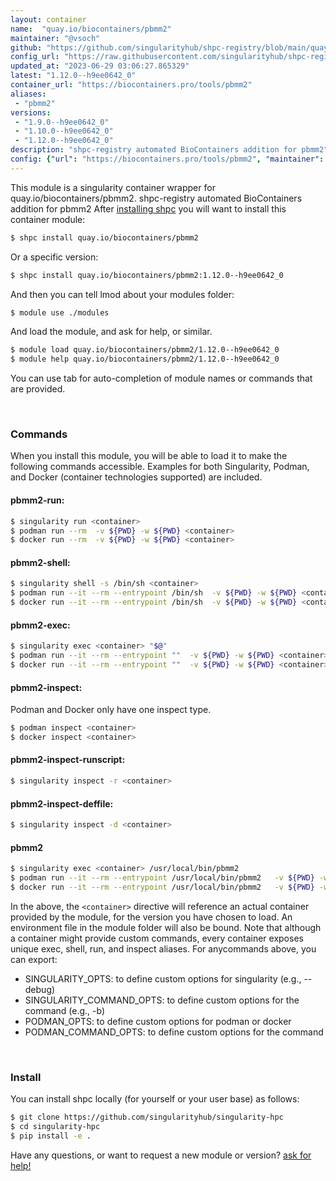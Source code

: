 ```yaml
---
layout: container
name:  "quay.io/biocontainers/pbmm2"
maintainer: "@vsoch"
github: "https://github.com/singularityhub/shpc-registry/blob/main/quay.io/biocontainers/pbmm2/container.yaml"
config_url: "https://raw.githubusercontent.com/singularityhub/shpc-registry/main/quay.io/biocontainers/pbmm2/container.yaml"
updated_at: "2023-06-29 03:06:27.865329"
latest: "1.12.0--h9ee0642_0"
container_url: "https://biocontainers.pro/tools/pbmm2"
aliases:
 - "pbmm2"
versions:
 - "1.9.0--h9ee0642_0"
 - "1.10.0--h9ee0642_0"
 - "1.12.0--h9ee0642_0"
description: "shpc-registry automated BioContainers addition for pbmm2"
config: {"url": "https://biocontainers.pro/tools/pbmm2", "maintainer": "@vsoch", "description": "shpc-registry automated BioContainers addition for pbmm2", "latest": {"1.12.0--h9ee0642_0": "sha256:d16e5df5bfab75ff2defd2984ec6cb7665473e383045e2a075ea1261ae188861"}, "tags": {"1.9.0--h9ee0642_0": "sha256:0393f964d064053459ae410a0c8d313bbf5cd06b74906c53d13c094cb327ee79", "1.10.0--h9ee0642_0": "sha256:f00bb97c3e6fcec879acb3c5c485a154eae8a0582b84b5a43a3b2dbd168a4b38", "1.12.0--h9ee0642_0": "sha256:d16e5df5bfab75ff2defd2984ec6cb7665473e383045e2a075ea1261ae188861"}, "docker": "quay.io/biocontainers/pbmm2", "aliases": {"pbmm2": "/usr/local/bin/pbmm2"}}
---
```


This module is a singularity container wrapper for quay.io/biocontainers/pbmm2.
shpc-registry automated BioContainers addition for pbmm2
After [installing shpc](#install) you will want to install this container module:


```bash
$ shpc install quay.io/biocontainers/pbmm2
```

Or a specific version:

```bash
$ shpc install quay.io/biocontainers/pbmm2:1.12.0--h9ee0642_0
```

And then you can tell lmod about your modules folder:

```bash
$ module use ./modules
```

And load the module, and ask for help, or similar.

```bash
$ module load quay.io/biocontainers/pbmm2/1.12.0--h9ee0642_0
$ module help quay.io/biocontainers/pbmm2/1.12.0--h9ee0642_0
```

You can use tab for auto-completion of module names or commands that are provided.

<br>

### Commands

When you install this module, you will be able to load it to make the following commands accessible.
Examples for both Singularity, Podman, and Docker (container technologies supported) are included.

#### pbmm2-run:

```bash
$ singularity run <container>
$ podman run --rm  -v ${PWD} -w ${PWD} <container>
$ docker run --rm  -v ${PWD} -w ${PWD} <container>
```

#### pbmm2-shell:

```bash
$ singularity shell -s /bin/sh <container>
$ podman run --it --rm --entrypoint /bin/sh  -v ${PWD} -w ${PWD} <container>
$ docker run --it --rm --entrypoint /bin/sh  -v ${PWD} -w ${PWD} <container>
```

#### pbmm2-exec:

```bash
$ singularity exec <container> "$@"
$ podman run --it --rm --entrypoint ""  -v ${PWD} -w ${PWD} <container> "$@"
$ docker run --it --rm --entrypoint ""  -v ${PWD} -w ${PWD} <container> "$@"
```

#### pbmm2-inspect:

Podman and Docker only have one inspect type.

```bash
$ podman inspect <container>
$ docker inspect <container>
```

#### pbmm2-inspect-runscript:

```bash
$ singularity inspect -r <container>
```

#### pbmm2-inspect-deffile:

```bash
$ singularity inspect -d <container>
```


#### pbmm2

```bash
$ singularity exec <container> /usr/local/bin/pbmm2
$ podman run --it --rm --entrypoint /usr/local/bin/pbmm2   -v ${PWD} -w ${PWD} <container> -c " $@"
$ docker run --it --rm --entrypoint /usr/local/bin/pbmm2   -v ${PWD} -w ${PWD} <container> -c " $@"
```



In the above, the `<container>` directive will reference an actual container provided
by the module, for the version you have chosen to load. An environment file in the
module folder will also be bound. Note that although a container
might provide custom commands, every container exposes unique exec, shell, run, and
inspect aliases. For anycommands above, you can export:

 - SINGULARITY_OPTS: to define custom options for singularity (e.g., --debug)
 - SINGULARITY_COMMAND_OPTS: to define custom options for the command (e.g., -b)
 - PODMAN_OPTS: to define custom options for podman or docker
 - PODMAN_COMMAND_OPTS: to define custom options for the command

<br>

### Install

You can install shpc locally (for yourself or your user base) as follows:

```bash
$ git clone https://github.com/singularityhub/singularity-hpc
$ cd singularity-hpc
$ pip install -e .
```

Have any questions, or want to request a new module or version? [ask for help!](https://github.com/singularityhub/singularity-hpc/issues)